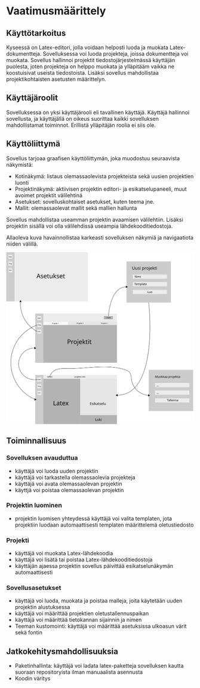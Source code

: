 # Vaatimusmäärittely

## Käyttötarkoitus

Kyseessä on Latex-editori, jolla voidaan helposti luoda ja muokata Latex-dokumentteja. Sovelluksessa voi luoda projekteja, joissa dokumentteja voi muokata. Sovellus hallinnoi projektit tiedostojärjestelmässä käyttäjän puolesta, joten projekteja on helppo muokata ja ylläpitääm vaikka ne koostuisivat useista tiedostoista. Lisäksi sovellus mahdollistaa projektikohtaisten asetusten määrittelyn.

## Käyttäjäroolit
Sovelluksessa on yksi käyttäjärooli eli tavallinen käyttäjä. Käyttäjä hallinnoi sovellusta,
ja käyttäjällä on oikeus suorittaa kaikki sovelluksen mahdollistamat toiminnot. Erillistä ylläpitäjän roolia ei siis ole.

## Käyttöliittymä

Sovellus tarjoaa graafisen käyttöliittymän, joka muodostuu seuraavista näkymistä:

* Kotinäkymä: listaus olemassaolevista projekteista sekä uusien projektien luonti
* Projektinäkymä: aktiivisen projektin editori- ja esikatselupaneeli, muut avoimet projektit välilehtinä
* Asetukset: sovelluskohtaiset asetukset, kuten teema jne.
* Mallit: olemassaolevat mallit sekä mallien hallunta

Sovellus mahdollistaa useamman projektin avaamisen välilehtiin. Lisäksi projektin sisällä voi olla välilehdissä useampia lähdekooditiedostoja.

Allaoleva kuva havainnollistaa karkeasti sovelluksen näkymiä ja navigaatiota niiden välillä.

<img src="img/ui_kuvaus.svg" >

## Toiminnallisuus

### Sovelluksen avauduttua

* käyttäjä voi luoda uuden projektin
* käyttäjä voi tarkastella olemassaolevia projekteja
* käyttäjä voi avata olemassaolevan projektin
* käyttjä voi poistaa olemassaolevan projektin

### Projektin luominen

* projektin luomisen yhteydessä käyttäjä voi valita templaten, jota projektiin luodaan automaattisesti templaten määrittelemä oletustiedosto

### Projekti

* käyttäjä voi muokata Latex-lähdekoodia
* käyttäjä voi lisätä tai poistaa Latex-lähdekooditiedostoja
* käyttäjän ajaessa projektin sovellus päivittää esikatselunäkymän automaattisesti

### Sovellusasetukset

* käyttäjä voi luoda, muokata ja poistaa malleja, joita käytetään uuden projektin alustuksessa
* käyttäjä voi määrittää projektien oletustallennuspaikan
* käyttäjä voi määrittää tietokannan sijainnin ja nimen
* Teeman kustomointi: käyttäjä voi määrittää asetuksissa ulkoasun värit sekä fontin

## Jatkokehitysmahdollisuuksia

* Paketinhallinta: käyttäjä voi ladata latex-paketteja sovelluksen kautta suoraan repositoryista ilman manuaalista asennusta
* Koodin väritys
